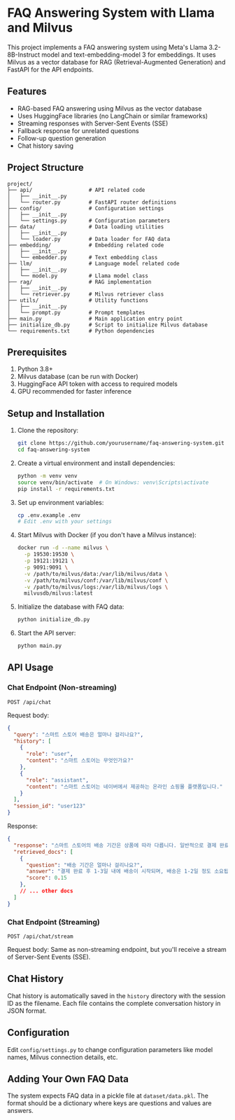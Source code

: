 # FAQ Answering System with Llama and Milvus

This project implements a FAQ answering system using Meta's Llama 3.2-8B-Instruct model and text-embedding-model 3 for embeddings. It uses Milvus as a vector database for RAG (Retrieval-Augmented Generation) and FastAPI for the API endpoints.

## Features

- RAG-based FAQ answering using Milvus as the vector database
- Uses HuggingFace libraries (no LangChain or similar frameworks)
- Streaming responses with Server-Sent Events (SSE)
- Fallback response for unrelated questions
- Follow-up question generation
- Chat history saving

## Project Structure

```
project/
├── api/                  # API related code
│   ├── __init__.py
│   └── router.py         # FastAPI router definitions
├── config/               # Configuration settings
│   ├── __init__.py
│   └── settings.py       # Configuration parameters
├── data/                 # Data loading utilities
│   ├── __init__.py
│   └── loader.py         # Data loader for FAQ data
├── embedding/            # Embedding related code
│   ├── __init__.py
│   └── embedder.py       # Text embedding class
├── llm/                  # Language model related code
│   ├── __init__.py
│   └── model.py          # Llama model class
├── rag/                  # RAG implementation
│   ├── __init__.py
│   └── retriever.py      # Milvus retriever class
├── utils/                # Utility functions
│   ├── __init__.py
│   └── prompt.py         # Prompt templates
├── main.py               # Main application entry point
├── initialize_db.py      # Script to initialize Milvus database
└── requirements.txt      # Python dependencies
```

## Prerequisites

1. Python 3.8+
2. Milvus database (can be run with Docker)
3. HuggingFace API token with access to required models
4. GPU recommended for faster inference

## Setup and Installation

1. Clone the repository:
   ```bash
   git clone https://github.com/yourusername/faq-answering-system.git
   cd faq-answering-system
   ```

2. Create a virtual environment and install dependencies:
   ```bash
   python -m venv venv
   source venv/bin/activate  # On Windows: venv\Scripts\activate
   pip install -r requirements.txt
   ```

3. Set up environment variables:
   ```bash
   cp .env.example .env
   # Edit .env with your settings
   ```

4. Start Milvus with Docker (if you don't have a Milvus instance):
   ```bash
   docker run -d --name milvus \
     -p 19530:19530 \
     -p 19121:19121 \
     -p 9091:9091 \
     -v /path/to/milvus/data:/var/lib/milvus/data \
     -v /path/to/milvus/conf:/var/lib/milvus/conf \
     -v /path/to/milvus/logs:/var/lib/milvus/logs \
     milvusdb/milvus:latest
   ```

5. Initialize the database with FAQ data:
   ```bash
   python initialize_db.py
   ```

6. Start the API server:
   ```bash
   python main.py
   ```

## API Usage

### Chat Endpoint (Non-streaming)

```
POST /api/chat
```

Request body:
```json
{
  "query": "스마트 스토어 배송은 얼마나 걸리나요?",
  "history": [
    {
      "role": "user",
      "content": "스마트 스토어는 무엇인가요?"
    },
    {
      "role": "assistant",
      "content": "스마트 스토어는 네이버에서 제공하는 온라인 쇼핑몰 플랫폼입니다."
    }
  ],
  "session_id": "user123"
}
```

Response:
```json
{
  "response": "스마트 스토어의 배송 기간은 상품에 따라 다릅니다. 일반적으로 결제 완료 후 1-3일 내에 배송이 시작되며, 배송은 보통 1-2일 정도 소요됩니다. 혹시 빠른 배송이 필요하신가요?",
  "retrieved_docs": [
    {
      "question": "배송 기간은 얼마나 걸리나요?",
      "answer": "결제 완료 후 1-3일 내에 배송이 시작되며, 배송은 1-2일 정도 소요됩니다.",
      "score": 0.15
    },
    // ... other docs
  ]
}
```

### Chat Endpoint (Streaming)

```
POST /api/chat/stream
```

Request body: Same as non-streaming endpoint, but you'll receive a stream of Server-Sent Events (SSE).

## Chat History

Chat history is automatically saved in the `history` directory with the session ID as the filename. Each file contains the complete conversation history in JSON format.

## Configuration

Edit `config/settings.py` to change configuration parameters like model names, Milvus connection details, etc.

## Adding Your Own FAQ Data

The system expects FAQ data in a pickle file at `dataset/data.pkl`. The format should be a dictionary where keys are questions and values are answers.